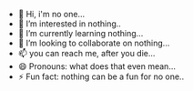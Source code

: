 - 👋 Hi, i'm no one...
- 👀 I’m interested in nothing..
- 🌱 I’m currently learning nothing...
- 💞️ I’m looking to collaborate on nothing...
- 📫 you can reach me, after you die...
- 😄 Pronouns: what does that even mean...
- ⚡ Fun fact: nothing can be a fun for no one..

<!---
unqmahesh/unqmahesh is a ✨ special ✨ repository because its `README.md` (this file) appears on your GitHub profile.
You can click the Preview link to take a look at your changes.
--->

